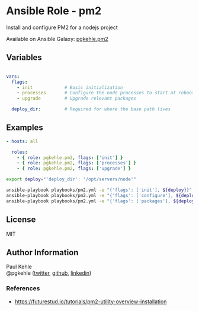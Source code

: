 # Ansible Role - pm2

Install and configure PM2 for a nodejs project

Available on Ansible Galaxy: [pgkehle.pm2](https://galaxy.ansible.com/pgkehle/pm2)


## Variables
```yaml

vars: 
  flags:
    - init            # Basic initialization
    - processes       # Configure the node processes to start at reboot
    - upgrade         # Upgrade relevant packages

  deploy_dir:         # Required for where the base path lives

```

## Examples

```YAML
- hosts: all

  roles:
    - { role: pgkehle.pm2, flags: ['init'] }     
    - { role: pgkehle.pm2, flags: ['processes'] }     
    - { role: pgkehle.pm2, flags: ['upgrade'] }     
```
```bash
export deploy="'deploy_dir': '/opt/servers/node'"

ansible-playbook playbooks/pm2.yml -e "{'flags': ['init'], ${deploy}}" -t init
ansible-playbook playbooks/pm2.yml -e "{'flags': ['configure'], ${deploy}}" -t processes
ansible-playbook playbooks/pm2.yml -e "{'flags': ['packages'], ${deploy}}" -t upgrade
```

## License

MIT

## Author Information

Paul Kehle  
@pgkehle ([twitter](https://twitter.com/pgkehle), [github](https://github.com/pgkehle), [linkedin](https://www.linkedin.com/in/pgkehle))

### References

* https://futurestud.io/tutorials/pm2-utility-overview-installation
